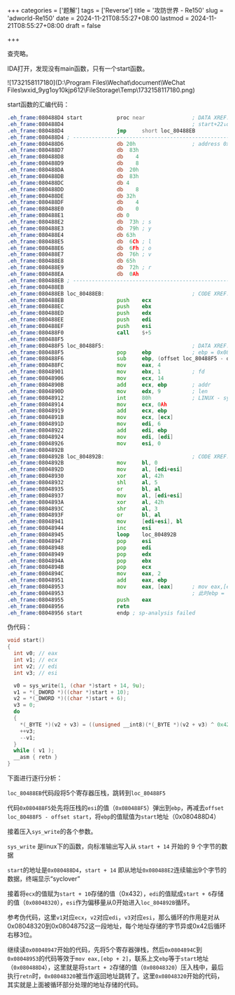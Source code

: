 +++
categories = ['题解']
tags = ['Reverse']
title = '攻防世界 - Re150'
slug = 'adworld-Re150'
date = 2024-11-21T08:55:27+08:00
lastmod = 2024-11-21T08:55:27+08:00
draft = false

+++

查壳略。

IDA打开，发现没有main函数，只有一个start函数。

![1732158117180](D:\Program Files\Wechat\document\WeChat Files\wxid_9yg1oy10kjp612\FileStorage\Temp\1732158117180.png)

start函数的汇编代码：

``` asm
.eh_frame:080488D4 start           proc near               ; DATA XREF: LOAD:08048018↑o
.eh_frame:080488D4                                         ; start+22↓o
.eh_frame:080488D4                 jmp     short loc_80488EB
.eh_frame:080488D4 ; ---------------------------------------------------------------------------
.eh_frame:080488D6                 db 20h                  ; address 0x08048320
.eh_frame:080488D7                 db  83h
.eh_frame:080488D8                 db    4
.eh_frame:080488D9                 db    8
.eh_frame:080488DA                 db  20h
.eh_frame:080488DB                 db  83h
.eh_frame:080488DC                 db 4
.eh_frame:080488DD                 db    8
.eh_frame:080488DE                 db 32h
.eh_frame:080488DF                 db    4
.eh_frame:080488E0                 db    0
.eh_frame:080488E1                 db 0
.eh_frame:080488E2                 db  73h ; s
.eh_frame:080488E3                 db  79h ; y
.eh_frame:080488E4                 db 63h
.eh_frame:080488E5                 db  6Ch ; l
.eh_frame:080488E6                 db  6Fh ; o
.eh_frame:080488E7                 db  76h ; v
.eh_frame:080488E8                 db 65h
.eh_frame:080488E9                 db  72h ; r
.eh_frame:080488EA                 db  0Ah
.eh_frame:080488EB ; ---------------------------------------------------------------------------
.eh_frame:080488EB
.eh_frame:080488EB loc_80488EB:                            ; CODE XREF: start↑j
.eh_frame:080488EB                 push    ecx
.eh_frame:080488EC                 push    ebx
.eh_frame:080488ED                 push    edx
.eh_frame:080488EE                 push    edi
.eh_frame:080488EF                 push    esi
.eh_frame:080488F0                 call    $+5
.eh_frame:080488F5
.eh_frame:080488F5 loc_80488F5:                            ; DATA XREF: start+22↓o
.eh_frame:080488F5                 pop     ebp             ; ebp = 0x080488F5
.eh_frame:080488F6                 sub     ebp, (offset loc_80488F5 - offset start) ; ebp = start
.eh_frame:080488FC                 mov     eax, 4
.eh_frame:08048901                 mov     ebx, 1          ; fd
.eh_frame:08048906                 mov     ecx, 14
.eh_frame:0804890B                 add     ecx, ebp        ; addr
.eh_frame:0804890D                 mov     edx, 9          ; len
.eh_frame:08048912                 int     80h             ; LINUX - sys_write
.eh_frame:08048914                 mov     ecx, 0Ah
.eh_frame:08048919                 add     ecx, ebp
.eh_frame:0804891B                 mov     ecx, [ecx]
.eh_frame:0804891D                 mov     edi, 6
.eh_frame:08048922                 add     edi, ebp
.eh_frame:08048924                 mov     edi, [edi]
.eh_frame:08048926                 mov     esi, 0
.eh_frame:0804892B
.eh_frame:0804892B loc_804892B:                            ; CODE XREF: start+71↓j
.eh_frame:0804892B                 mov     bl, 0
.eh_frame:0804892D                 mov     al, [edi+esi]
.eh_frame:08048930                 xor     al, 42h
.eh_frame:08048932                 shl     al, 5
.eh_frame:08048935                 or      bl, al
.eh_frame:08048937                 mov     al, [edi+esi]
.eh_frame:0804893A                 xor     al, 42h
.eh_frame:0804893C                 shr     al, 3
.eh_frame:0804893F                 or      bl, al
.eh_frame:08048941                 mov     [edi+esi], bl
.eh_frame:08048944                 inc     esi
.eh_frame:08048945                 loop    loc_804892B
.eh_frame:08048947                 pop     esi
.eh_frame:08048948                 pop     edi
.eh_frame:08048949                 pop     edx
.eh_frame:0804894A                 pop     ebx
.eh_frame:0804894B                 pop     ecx
.eh_frame:0804894C                 mov     eax, 2
.eh_frame:08048951                 add     eax, ebp
.eh_frame:08048953                 mov     eax, [eax]      ; mov eax,[ebp+2]
.eh_frame:08048953                                         ; 此时ebp = start,即地址0x08048320
.eh_frame:08048955                 push    eax
.eh_frame:08048956                 retn
.eh_frame:08048956 start           endp ; sp-analysis failed
```

伪代码：

``` cpp
void start()
{
  int v0; // eax
  int v1; // ecx
  int v2; // edi
  int v3; // esi

  v0 = sys_write(1, (char *)start + 14, 9u);
  v1 = *(_DWORD *)((char *)start + 10);
  v2 = *(_DWORD *)((char *)start + 6);
  v3 = 0;
  do
  {
    *(_BYTE *)(v2 + v3) = ((unsigned __int8)(*(_BYTE *)(v2 + v3) ^ 0x42) >> 3) | (32 * (*(_BYTE *)(v2 + v3) ^ 0x42));
    ++v3;
    --v1;
  }
  while ( v1 );
  __asm { retn }
}
```

下面进行逐行分析：

`loc_80488EB`代码段将5个寄存器压栈，跳转到`loc_80488F5`

代码`0x080488F5`处先将压栈的`esi`的值（`0x080488F5`）弹出到`ebp`，再减去`offset loc_80488F5 - offset start`，将`ebp`的值赋值为`start`地址（0x080488D4）

接着压入`sys_write`的各个参数。

`sys_write` 是linux下的函数，向标准输出写入从 `start + 14` 开始的 9 个字节的数据

`start`的地址是`0x080488D4`，`start + 14` 即从地址`0x080488E2`连续输出9个字节的数据，终端显示“syclover”

接着将`ecx`的值赋为`start + 10`存储的值（0x432），`edi`的值赋成`start + 6`存储的值（`0x08048320`），`esi`作为偏移量从0开始进入`loc_804892B`循环。

参考伪代码，这里`v1`对应`ecx`，`v2`对应`edi`，`v3`对应`esi`，那么循环的作用是对从0x08048320到0x08048752这一段地址，每个地址存储的字节异或0x42后循环右移3位。

继续读`0x08048947`开始的代码，先将5个寄存器弹栈，然后`0x0804894C`到`0x08048953`的代码等效于`mov eax,[ebp + 2]`，联系上文`ebp`等于`start`地址（`0x080488D4`），这里就是将`start + 2`存储的值（`0x08048320`）压入栈中，最后执行`retn`时，`0x08048320`被当作返回地址跳转了。这里`0x08048320`开始的代码，其实就是上面被循环部分处理的地址存储的代码。



